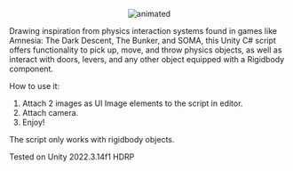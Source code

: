 <p align="center">
  <img src="doorgif.gif" alt="animated" />
</p>

Drawing inspiration from physics interaction systems
found in games like Amnesia: The Dark Descent,
The Bunker, and SOMA, this Unity C# script 
offers functionality to pick up, move, 
and throw physics objects, as well as 
interact with doors, levers, and any 
other object equipped with a Rigidbody component.

How to use it: 
1. Attach 2 images as UI Image elements to the script in editor.
2. Attach camera.
3. Enjoy!

The script only works with rigidbody objects.

Tested on Unity 2022.3.14f1 HDRP
